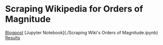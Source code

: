 # Scraping Wikipedia for Orders of Magnitude

[Blogpost](http://benjamincorcoran.com/scraping-wikipedia-for-orders-of-magnitude)
[Jupyter Notebook](./Scraping Wiki's Orders of Magnitude.ipynb)
[Results](./pintConfig.txt)
